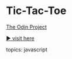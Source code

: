 # Tic-Tac-Toe
[The Odin Project](https://www.theodinproject.com/)

[:arrow_forward: visit here](https://andrij-kolomijec.github.io/Tic-Tac-Toe/)

topics: javascript